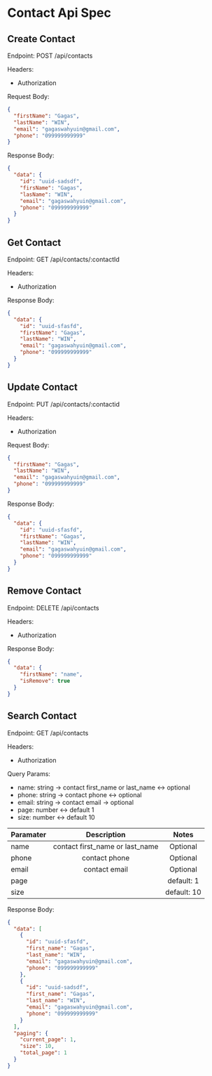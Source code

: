 # Contact Api Spec

## Create Contact

Endpoint: POST /api/contacts

Headers:

- Authorization

Request Body:

```json
{
  "firstName": "Gagas",
  "lastName": "WIN",
  "email": "gagaswahyuin@gmail.com",
  "phone": "099999999999"
}
```

Response Body:

```json
{
  "data": {
    "id": "uuid-sadsdf",
    "firsName": "Gagas",
    "lasName": "WIN",
    "email": "gagaswahyuin@gmail.com",
    "phone": "099999999999"
  }
}
```

## Get Contact

Endpoint: GET /api/contacts/:contactId

Headers:

- Authorization

Response Body:

```json
{
  "data": {
    "id": "uuid-sfasfd",
    "firstName": "Gagas",
    "lastName": "WIN",
    "email": "gagaswahyuin@gmail.com",
    "phone": "099999999999"
  }
}
```

## Update Contact

Endpoint: PUT /api/contacts/:contactid

Headers:

- Authorization

Request Body:

```json
{
  "firstName": "Gagas",
  "lastName": "WIN",
  "email": "gagaswahyuin@gmail.com",
  "phone": "099999999999"
}
```

Response Body:

```json
{
  "data": {
    "id": "uuid-sfasfd",
    "firstName": "Gagas",
    "lastName": "WIN",
    "email": "gagaswahyuin@gmail.com",
    "phone": "099999999999"
  }
}
```

## Remove Contact

Endpoint: DELETE /api/contacts

Headers:

- Authorization

Response Body:

```json
{
  "data": {
    "firstName": "name",
    "isRemove": true
  }
}
```

## Search Contact

Endpoint: GET /api/contacts

Headers:

- Authorization

Query Params:

- name: string -> contact first_name or last_name <-> optional
- phone: string -> contact phone <-> optional
- email: string -> contact email -> optional
- page: number <-> default 1
- size: number <-> default 10

| Paramater |           Description           |    Notes    |
| --------- | :-----------------------------: | :---------: |
| name      | contact first_name or last_name |  Optional   |
| phone     |          contact phone          |  Optional   |
| email     |          contact email          |  Optional   |
| page      |                                 | default: 1  |
| size      |                                 | default: 10 |

Response Body:

```json
{
  "data": [
    {
      "id": "uuid-sfasfd",
      "first_name": "Gagas",
      "last_name": "WIN",
      "email": "gagaswahyuin@gmail.com",
      "phone": "099999999999"
    },
    {
      "id": "uuid-sadsdf",
      "first_name": "Gagas",
      "last_name": "WIN",
      "email": "gagaswahyuin@gmail.com",
      "phone": "099999999999"
    }
  ],
  "paging": {
    "current_page": 1,
    "size": 10,
    "total_page": 1
  }
}
```
